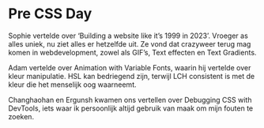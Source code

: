 # Pre CSS Day
Sophie vertelde over ‘Building a website like it’s 1999 in 2023’. Vroeger as alles uniek, nu ziet alles er hetzelfde uit. Ze vond dat crazyweer terug mag komen in webdevelopment, zowel als GIF’s, Text effecten en Text Gradients.

Adam vertelde over Animation with Variable Fonts, waarin hij vertelde over kleur manipulatie. HSL kan bedriegend zijn, terwijl LCH consistent is met de kleur die het menselijk oog waarneemt.

Changhaohan en Ergunsh kwamen ons vertellen over Debugging CSS with DevTools, iets waar ik persoonlijk altijd gebruik van maak om mijn fouten te zoeken.
